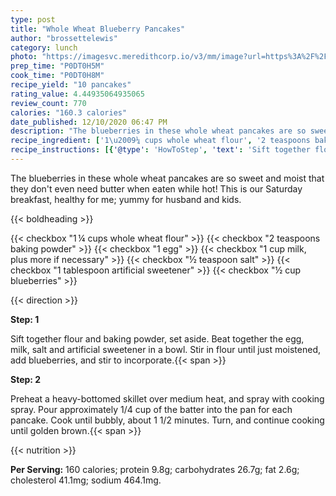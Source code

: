 ```yaml
---
type: post
title: "Whole Wheat Blueberry Pancakes"
author: "brossettelewis"
category: lunch
photo: "https://imagesvc.meredithcorp.io/v3/mm/image?url=https%3A%2F%2Fimages.media-allrecipes.com%2Fuserphotos%2F287734.jpg"
prep_time: "P0DT0H5M"
cook_time: "P0DT0H8M"
recipe_yield: "10 pancakes"
rating_value: 4.44935064935065
review_count: 770
calories: "160.3 calories"
date_published: 12/10/2020 06:47 PM
description: "The blueberries in these whole wheat pancakes are so sweet and moist that they don't even need butter when eaten while hot!  This is our Saturday breakfast, healthy for me; yummy for husband and kids."
recipe_ingredient: ['1\u2009¼ cups whole wheat flour', '2 teaspoons baking powder', '1 egg', '1 cup milk, plus more if necessary', '½ teaspoon salt', '1 tablespoon artificial sweetener', '½ cup blueberries']
recipe_instructions: [{'@type': 'HowToStep', 'text': 'Sift together flour and baking powder, set aside.  Beat together the egg, milk, salt and artificial sweetener in a bowl.  Stir in flour until just moistened, add blueberries, and stir to incorporate.\n'}, {'@type': 'HowToStep', 'text': 'Preheat a heavy-bottomed skillet over medium heat, and spray with cooking spray.  Pour approximately 1/4 cup of the batter into the pan for each pancake.  Cook until bubbly, about 1 1/2 minutes.  Turn, and continue cooking until golden brown.\n'}]
---
```


The blueberries in these whole wheat pancakes are so sweet and moist that they don't even need butter when eaten while hot!  This is our Saturday breakfast, healthy for me; yummy for husband and kids. 

{{< boldheading >}}

{{< checkbox "1 ¼ cups whole wheat flour" >}}
{{< checkbox "2 teaspoons baking powder" >}}
{{< checkbox "1  egg" >}}
{{< checkbox "1 cup milk, plus more if necessary" >}}
{{< checkbox "½ teaspoon salt" >}}
{{< checkbox "1 tablespoon artificial sweetener" >}}
{{< checkbox "½ cup blueberries" >}}


{{< direction >}}

**Step: 1**

Sift together flour and baking powder, set aside.  Beat together the egg, milk, salt and artificial sweetener in a bowl.  Stir in flour until just moistened, add blueberries, and stir to incorporate.{{< span >}}

**Step: 2**

Preheat a heavy-bottomed skillet over medium heat, and spray with cooking spray.  Pour approximately 1/4 cup of the batter into the pan for each pancake.  Cook until bubbly, about 1 1/2 minutes.  Turn, and continue cooking until golden brown.{{< span >}}

{{< nutrition >}}

**Per Serving:** 160 calories; protein 9.8g; carbohydrates 26.7g; fat 2.6g; cholesterol 41.1mg; sodium 464.1mg.